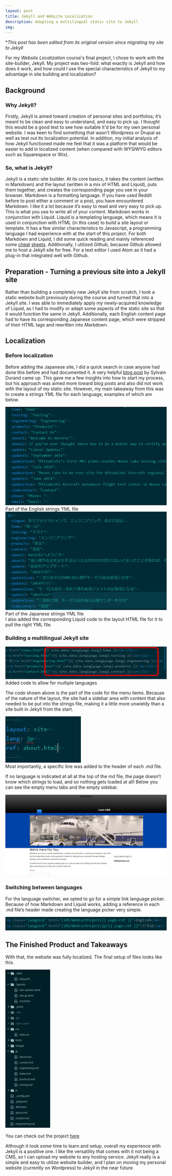 ```yaml
---
layout: post
title: Jekyll and Website Localization
description: Adapting a multilingual static site to Jekyll
img:
---
```



\**This post has been edited from its original version since migrating my site to Jekyll*

For my *Website Localization* course's final project, I chose to work with the site-builder, Jekyll. My project was two-fold: what exactly is Jekyll and how does it work, and how could I use the special characteristics of Jekyll to my advantage in site building and localization?
## Background

### Why Jekyll?

Firstly, Jekyll is aimed toward creation of personal sites and portfolios; it’s meant to be clean and easy to understand, and easy to pick up. I thought this would be a good test to see how suitable it'd be for my own personal website. I was keen to find something that wasn’t Wordpress or Drupal as well as test out its localization potential.
In addition, my initial analysis of how Jekyll functioned made me feel that it was a platform that would be easier to add in localized content (when compared with WYSIWYG editors such as Squarespace or Wix).

### So, what is Jekyll?

Jekyll is a static-site builder. At its core basics, it takes the content (written in Markdown) and the layout (written in a mix of HTML and Liquid), puts them together, and creates the corresponding page you see in your browser.
Markdown is a formatting language. If you have used Reddit before to post either a comment or a post, you have encountered Markdown. I like it a lot because it’s easy to read and very easy to pick up. This is what you use to write all of your content.
Markdown works in conjunction with Liquid. Liquid is a templating language, which means it is used in conjunction with HTML (in this case) to build a site layout or template. It has a few similar characteristics to Javascript, a programming language I had experience with at the start of this project.
For both Markdown and Liquid, I did some quick reading and mainly referenced some [cheat](https://guides.github.com/pdfs/markdown-cheatsheet-online.pdf) [sheets](https://www.shopify.com/partners/shopify-cheat-sheet). Additionally, I utilized Github, because Github allowed me to host a Jekyll site for free. For a text editor I used Atom as it had a plug-in that integrated well with Github.
 
## Preparation - Turning a previous site into a Jekyll site

Rather than building a completely new Jekyll site from scratch, I took a static website built previously during the course and turned that into a Jekyll site. I was able to immediately apply my newly-acquired knowledge of Liquid, as I had to modify or adapt some aspects of the static site so that it would function the same in Jekyll. Additionally, each English content page had to have its corresponding Japanese content page, which were stripped of their HTML tags and rewritten into Markdown.


## Localization

### Before localization

Before adding the Japanese site, I did a quick search in case anyone had done this before and had documented it. A very helpful [blog post](https://www.sylvaindurand.org/making-jekyll-multilingual/) by Sylvain Durand came up. This gave me a few insights into how to start my process, but his approach was aimed more toward blog posts and also did not work with the layout of my static site. However, my main takeaway from this was to create a strings YML file for each language, examples of which are below.
<div class="img_row">
  <img class="col three" src="/img/jekyll_01.png">
</div>
<div class="col three caption">Part of the English strings YML file</div>
<div class="img_row">
  <img class="col three" src="/img/jekyll_02.png">
</div>
<div class="col three caption">Part of the Japanese strings YML file</div>
I also added the corresponding Liquid code to the layout HTML file for it to pull the right YML file.

### Building a multilingual Jekyll site


<div class="img_row">
  <img class="col three" src="/img/jekyll_03.png">
</div>
<div class="col three caption">Added code to allow for multiple languages</div>

The code shown above is the part of the code for the menu items. Because of the nature of the layout, the site had a sidebar area with content that also needed to be put into the strings file, making it a little more unwieldy than a site built in Jekyll from the start.

<div class="img_row">
  <img class="col one" src="/img/jekyll_04.png">
</div>
Most importantly, a specific line was added to the header of each .md file.
 
If no language is indicated at all at the top of the md file, the page doesn’t know which strings to load, and so nothing gets loaded at all! Below you can see the empty menu tabs and the empty sidebar.
<div class="img_row">
  <img class="col three" src="/img/jekyll_05.png">
</div>


 
### Switching between languages

For the language switcher, we opted to go for a simple link language picker. Because of how Markdown and Liquid works, adding a reference in each .md file’s header made creating the language picker very simple.
<div class="img_row">
  <img class="col three" src="/img/jekyll_06.png">
</div>


 

## The Finished Product and Takeaways

With that, the website was fully localized. The final setup of files looks like this.
<div class="img_row">
  <img class="col one" src="/img/jekyll_07.png">
</div>


You can check out the project [here](https://sugarfins.github.io/2017WebLocProject/)

Although it took some time to learn and setup, overall my experience with Jekyll is a positive one. I like the versatility that comes with it not being a CMS, so I can upload my website to any hosting service. Jekyll really is a simple and easy to utilize website builder, and I plan on moving my personal website (currently on Wordpress) to Jekyll in the near future.
